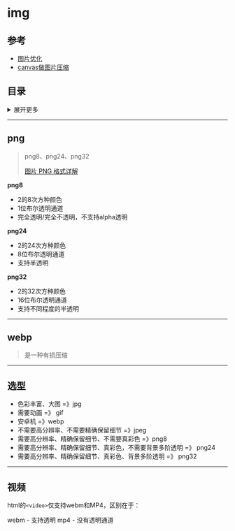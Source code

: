 # img

## 参考
- [图片优化](https://mp.weixin.qq.com/s/euvdMHkYUXHmgkV9D334NQ)
- [canvas做图片压缩](https://segmentfault.com/a/1190000023486410)

## 目录
<details>
<summary>展开更多</summary>

* [`png`](#png)
* [`webp`](#webp)
* [`选型`](#选型)
* [`视频`](#视频)

</details>

---

## png
> png8、png24、png32
>
> [图片 PNG 格式详解](https://juejin.cn/post/6905635070397612039)

**png8**

- 2的8次方种颜色
- 1位布尔透明通道
- 完全透明/完全不透明，不支持alpha透明

**png24**

- 2的24次方种颜色
- 8位布尔透明通道
- 支持半透明

**png32**

- 2的32次方种颜色
- 16位布尔透明通道
- 支持不同程度的半透明

---

## webp
> 是一种有损压缩

---

## 选型
- 色彩丰富、大图 =》jpg
- 需要动画 =》 gif
- 安卓机 =》webp
- 不需要高分辨率、不需要精确保留细节 =》jpeg
- 需要高分辨率、精确保留细节、不需要真彩色 =》png8
- 需要高分辨率、精确保留细节、真彩色，不需要背景多阶透明 =》 png24
- 需要高分辨率、精确保留细节、真彩色、背景多阶透明 =》 png32

---

## 视频
html的`<video>`仅支持webm和MP4，区别在于：

webm - 支持透明
mp4 - 没有透明通道

